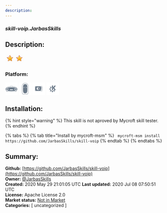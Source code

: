 ```yaml
---
description: 
---
```


### _skill-voip.JarbasSkills_  
## Description:  
  
  
![](../.gitbook/assets/star.png)![](../.gitbook/assets/star.png)  
  
### Platform:  
 ![Mark I](../.gitbook/assets/mark-1-icon.png)  ![Mark II](../.gitbook/assets/mark-2-icon.png)  ![Picroft](../.gitbook/assets/picroft-icon.png)  ![plasmoid](../.gitbook/assets/kde.png)   
## Installation:  
{% hint style="warning" %}
This skill is not aproved by Mycroft skill tester.
{% endhint %}
    
{% tabs %}
{% tab title="Install by mycroft-msm" %}
``` mycroft-msm install https://github.com/JarbasSkills/skill-voip```
{% endtab %}
  {% endtabs %}
    
## Summary:  
**Github:** [https://github.com/JarbasSkills/skill-voip](https://github.com/JarbasSkills/skill-voip)  
**Owner:** [@JarbasSkills](https://github.com/JarbasSkills)  
**Created:** 2020 May 29 21:01:05 UTC  **Last updated:** 2020 Jul 08 07:50:51 UTC  
**License:** Apache License 2.0  
**Market status:** [Not in Market](https://market.mycroft.ai/skill/)  
**Categories:** [ uncategorized ]   

